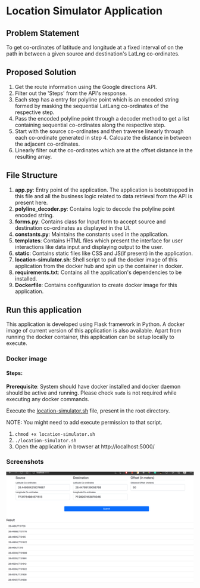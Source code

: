# Location Simulator Application

## Problem Statement
To get co-ordinates of latitude and longitude at a fixed interval of on the path in between a given source and destination's
LatLng co-ordinates.


## Proposed Solution
1. Get the route information using the Google directions API.
2. Filter out the 'Steps' from the API's response.
3. Each step has a entry for polyline point which is an encoded string formed by masking the sequential LatLang
   co-ordinates of the respective step. 
4. Pass the encoded polyline point through a decoder method to get a list containing sequential co-ordinates along the
respective step.
5. Start with the source co-ordinates and then traverse linearly through each co-ordinate generated in step 4. Calcuate 
the distance in between the adjacent co-ordinates.
6. Linearly filter out the co-ordinates which are at the offset distance in the resulting array.    


## File Structure
1. **app.py**: Entry point of the application. The application is bootstrapped in this file and all the business logic
related to data retrieval from the API is present here.
2. **polyline_decoder.py**: Contains logic to decode the polyline point encoded string.
3. **forms.py**: Contains class for Input form to accept source and destination co-ordinates as displayed in the UI.
4. **constants.py**: Maintains the constants used in the application.
5. **templates**: Contains HTML files which present the interface for user interactions like data input and displaying
output to the user.
6. **static**: Contains static files like CSS and JS(if present) in the application.
7. **location-simulator.sh**: Shell script to pull the docker image of this application from the docker hub and spin up
the container in docker.
8. **requirements.txt**: Contains all the application's dependencies to be installed. 
9. **Dockerfile**: Contains configuration to create docker image for this application.


## Run this application
This application is developed using Flask framework in Python. A docker image of current version of this application is
also available. Apart from running the docker container, this application can be setup locally to execute.

### Docker image
#### Steps:
**Prerequisite**: System should have docker installed and docker daemon should be active and running. Please check `sudo`
is not required while executing any docker commands.

Execute the [location-simulator.sh](location-simulator.sh) file, present in the root directory.

NOTE: You might need to add execute permission to that script.
1. `chmod +x location-simulator.sh`
2. `./location-simulator.sh`
3. Open the application in browser at http://localhost:5000/

### Screenshots
![img.png](img.png)
